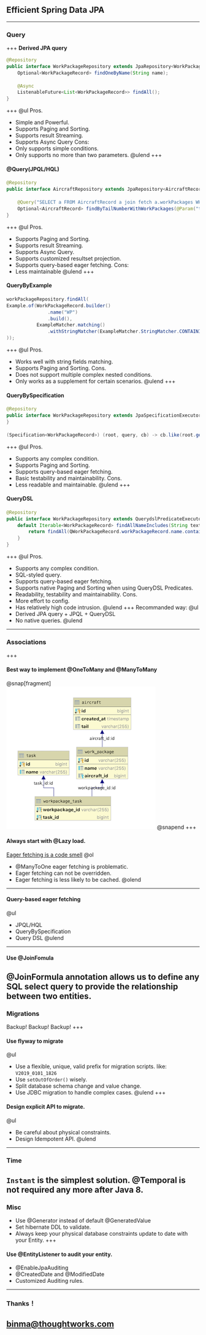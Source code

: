 ## Efficient Spring Data JPA
---
### Query
+++
**Derived JPA query**
```java
@Repository
public interface WorkPackageRepository extends JpaRepository<WorkPackageRecord, String>
    Optional<WorkPackageRecord> findOneByName(String name);

    @Async
    ListenableFuture<List<WorkPackageRecord>> findAll();
}
```
+++
@ul
Pros.
- Simple and Powerful.
- Supports Paging and Sorting.
- Supports result Streaming.
- Supports Async Query
Cons:
- Only supports simple conditions.
- Only supports no more than two parameters.
@ulend
+++
#### @Query(JPQL/HQL)
```java
@Repository
public interface AircraftRepository extends JpaRepository<AircraftRecord, Long> {

    @Query("SELECT a FROM AircraftRecord a join fetch a.workPackages WHERE a.tailNumber = :tailNumber")
    Optional<AircraftRecord> findByTailNumberWithWorkPackages(@Param("tailNumber") String tailNumber);
}
```
+++
@ul
Pros.
- Supports Paging and Sorting.
- Supports result Streaming.
- Supports Async Query.
- Supports customized resultset projection.
- Supports query-based eager fetching.
Cons:
- Less maintainable
@ulend
+++
#### QueryByExample
```java
workPackageRepository.findAll(
Example.of(WorkPackageRecord.builder()
               .name("WP")
               .build(),
           ExampleMatcher.matching()
               .withStringMatcher(ExampleMatcher.StringMatcher.CONTAINING)
));
```
+++
@ul
Pros.
- Works well with string fields matching.
- Supports Paging and Sorting.
Cons.
- Does not support multiple complex nested conditions.
- Only works as a supplement for certain scenarios.
@ulend
+++
#### QueryBySpecification
```java
@Repository
public interface WorkPackageRepository extends JpaSpecificationExecutor<WorkPackageRecord> {
}

(Specification<WorkPackageRecord>) (root, query, cb) -> cb.like(root.get("name"), "%"+ text + "%")
```
+++
@ul
Pros.
- Supports any complex condition.
- Supports Paging and Sorting.
- Supports query-based eager fetching.
- Basic testability and maintainability.
Cons.
- Less readable and maintainable.
@ulend
+++
#### QueryDSL
```java
@Repository
public interface WorkPackageRepository extends QuerydslPredicateExecutor<WorkPackageRecord> {
    default Iterable<WorkPackageRecord> findAllNameIncludes(String text) {
        return findAll(QWorkPackageRecord.workPackageRecord.name.contains(text));
    }
}
```
+++
@ul
Pros.
- Supports any complex condition.
- SQL-styled query.
- Supports query-based eager fetching.
- Supports native Paging and Sorting when using QueryDSL Predicates.
- Readability, testability and maintainability.
Cons.
- More effort to config.
- Has relatively high code intrusion.
@ulend
+++
Recommanded way:
@ul
- Derived JPA query + JPQL + QueryDSL
- No native queries.
@ulend
---
### Associations
+++
#### Best way to implement @OneToMany and @ManyToMany
@snap[fragment]
![](./assets/sample-associations.png)
@snapend
+++
#### Always start with @Lazy load.
[Eager fetching is a code smell](https://vladmihalcea.com/eager-fetching-is-a-code-smell/)
@ol
- @ManyToOne eager fetching is problematic.
- Eager fetching can not be overridden.
- Eager fetching is less likely to be cached.
@olend
---
#### Query-based eager fetching
@ul
* JPQL/HQL
* QueryBySpecification
* Query DSL
@ulend
---
#### Use @JoinFomula
@JoinFormula annotation allows us to define any SQL select query to provide the relationship between two entities.
---
### Migrations
Backup! Backup! Backup!
+++
#### Use flyway to migrate
@ul
- Use a flexible, unique, valid prefix for migration scripts. like: `V2019_0101_1826`
- Use `setOutOfOrder()` wisely.
- Split database schema change and value change.
- Use JDBC migration to handle complex cases.
@ulend
+++
#### Design explicit API to migrate.
@ul
- Be careful about physical constraints.
- Design Idempotent API. 
@ulend
---
### Time
`Instant` is the simplest solution. 
@Temporal is not required any more after Java 8. 
---
### Misc
- Use @Generator instead of default @GeneratedValue
- Set hibernate DDL to validate.
- Always keep your physical database constraints update to date with your Entity.
+++
#### Use @EntityListener to audit your entity.
* @EnableJpaAuditing
* @CreatedDate and @ModifiedDate
* Customized Auditing rules.
---
### Thanks！
binma@thoughtworks.com
---